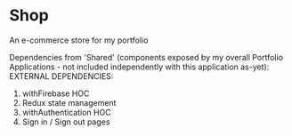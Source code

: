 # Shop
An e-commerce store for my portfolio

Dependencies from 'Shared' (components exposed by my overall Portfolio Applications - not included independently with this application as-yet):
EXTERNAL DEPENDENCIES: 
1. withFirebase HOC
2. Redux state management
3. withAuthentication HOC
4. Sign in / Sign out pages
